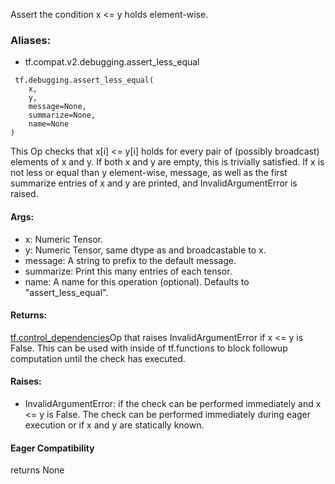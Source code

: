Assert the condition x <= y holds element-wise.
### Aliases:
- tf.compat.v2.debugging.assert_less_equal

```
 tf.debugging.assert_less_equal(
    x,
    y,
    message=None,
    summarize=None,
    name=None
)
```
This Op checks that x[i] <= y[i] holds for every pair of (possibly broadcast) elements of x and y. If both x and y are empty, this is trivially satisfied.
If x is not less or equal than y element-wise, message, as well as the first summarize entries of x and y are printed, and InvalidArgumentError is raised.
#### Args:
- x: Numeric Tensor.
- y: Numeric Tensor, same dtype as and broadcastable to x.
- message: A string to prefix to the default message.
- summarize: Print this many entries of each tensor.
- name: A name for this operation (optional). Defaults to "assert_less_equal".
#### Returns:
[tf.control_dependencies](https://tensorflow.google.cn/api_docs/python/tf/control_dependencies)Op that raises InvalidArgumentError if x <= y is False. This can be used with  inside of tf.functions to block followup computation until the check has executed.

#### Raises:
- InvalidArgumentError: if the check can be performed immediately and x <= y is False. The check can be performed immediately during eager execution or if x and y are statically known.
#### Eager Compatibility
returns None
